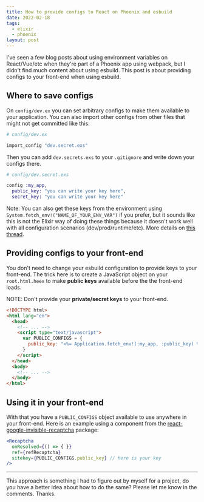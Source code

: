 ```yaml
---
title: How to provide configs to React on Phoenix and esbuild
date: 2022-02-18
tags:
  - elixir
  - phoenix
layout: post
---
```


I've seen a few blog posts about using environment variables on React/Vue/etc when they're part of a Phoenix app using webpack, but I didn't find much content about using esbuild. This post is about providing configs to your front-end when using esbuild.

## Where to save configs

On `config/dev.ex` you can set arbitrary configs to make them available to your application. You can also import other configs from other files that might not get committed like this:

```elixir
# config/dev.ex

import_config "dev.secret.exs"
```

Then you can add `dev.secrets.exs` to your `.gitignore` and write down your configs there.

```elixir
# config/dev.secret.exs

config :my_app,
  public_key: "you can write your key here",
  secret_key: "you can write your key here"
```

Note: You can also get these keys from the environment using `System.fetch_env!("NAME_OF_YOUR_ENV_VAR")` if you prefer, but it sounds like this is not the Elixir way of doing these things because it doesn't work well with all configuration scenarios (dev/prod/runtime/etc). More details on [this thread](https://groups.google.com/g/elixir-lang-core/c/SLlJxiMa-7Q/m/Un1bTb2XLzsJ?pli=1).

## Providing configs to your front-end

You don't need to change your esbuild configuration to provide keys to your front-end. The trick here is to create a JavaScript object on your `root.html.heex` to make **public keys** available before the the front-end loads.

NOTE: Don't provide your **private/secret keys** to your front-end.

```html
<!DOCTYPE html>
<html lang="en">
  <head>
    <!-- ... -->
    <script type="text/javascript">
      var PUBLIC_CONFIGS = {
        public_key: "<%= Application.fetch_env!(:my_app, :public_key) %>",
      }
    </script>
  </head>
  <body>
    <!-- ... -->
  </body>
</html>
```

## Using it in your front-end

With that you have a `PUBLIC_CONFIGS` object available to use anywhere in your front-end. Here is an example using a component from the [react-google-invisible-recaptcha](https://www.npmjs.com/package/react-google-invisible-recaptcha) package:

```jsx
<Recaptcha
  onResolved={() => { }}
  ref={refRecaptcha}
  sitekey={PUBLIC_CONFIGS.public_key} // here is your key
/>
```

----

This approach is something I had to figure out by myself for a project, do you have a better idea about how to do the same? Please let me know in the comments. Thanks.
